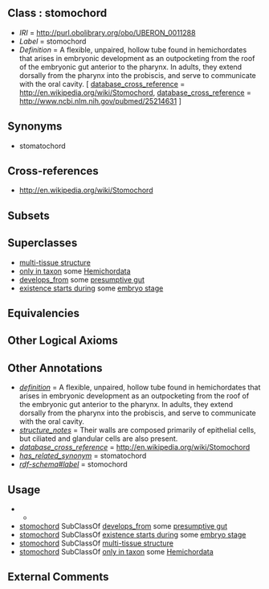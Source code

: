 
## Class : stomochord

 * *IRI* = http://purl.obolibrary.org/obo/UBERON_0011288
 * *Label* = stomochord
 * *Definition* = A flexible, unpaired, hollow tube found in hemichordates that arises in embryonic development as an outpocketing from the roof of the embryonic gut anterior to the pharynx. In adults, they extend dorsally from the pharynx into the probiscis, and serve to communicate with the oral cavity. [ [database_cross_reference](../../ef/oboInOwl#hasDbXref.md) = http://en.wikipedia.org/wiki/Stomochord, [database_cross_reference](../../ef/oboInOwl#hasDbXref.md) = http://www.ncbi.nlm.nih.gov/pubmed/25214631 ]

## Synonyms

 * stomatochord

## Cross-references

 * http://en.wikipedia.org/wiki/Stomochord

## Subsets


## Superclasses

 * [multi-tissue structure](../../UBERON/81/UBERON_0000481.md)
 * [only in taxon](../../RO/60/RO_0002160.md) some [Hemichordata](../../NCBITaxon/19/NCBITaxon_10219.md)
 * [develops_from](../../RO/02/RO_0002202.md) some [presumptive gut](../../UBERON/26/UBERON_0007026.md)
 * [existence starts during](../../RO/88/RO_0002488.md) some [embryo stage](../../UBERON/68/UBERON_0000068.md)

## Equivalencies


## Other Logical Axioms


## Other Annotations

 * *[definition](../../IAO/15/IAO_0000115.md)* = A flexible, unpaired, hollow tube found in hemichordates that arises in embryonic development as an outpocketing from the roof of the embryonic gut anterior to the pharynx. In adults, they extend dorsally from the pharynx into the probiscis, and serve to communicate with the oral cavity.
 * *[structure_notes](../../UBPROP/10/UBPROP_0000010.md)* = Their walls are composed primarily of epithelial cells, but ciliated and glandular cells are also present.
 * *[database_cross_reference](../../ef/oboInOwl#hasDbXref.md)* = http://en.wikipedia.org/wiki/Stomochord
 * *[has_related_synonym](../../ym/oboInOwl#hasRelatedSynonym.md)* = stomatochord
 * *[rdf-schema#label](../../el/rdf-schema#label.md)* = stomochord

## Usage

 * -
 * [stomochord](../../UBERON/88/UBERON_0011288.md) SubClassOf [develops_from](../../RO/02/RO_0002202.md) some [presumptive gut](../../UBERON/26/UBERON_0007026.md)
 * [stomochord](../../UBERON/88/UBERON_0011288.md) SubClassOf [existence starts during](../../RO/88/RO_0002488.md) some [embryo stage](../../UBERON/68/UBERON_0000068.md)
 * [stomochord](../../UBERON/88/UBERON_0011288.md) SubClassOf [multi-tissue structure](../../UBERON/81/UBERON_0000481.md)
 * [stomochord](../../UBERON/88/UBERON_0011288.md) SubClassOf [only in taxon](../../RO/60/RO_0002160.md) some [Hemichordata](../../NCBITaxon/19/NCBITaxon_10219.md)

## External Comments

